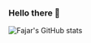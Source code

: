 ### Hello there 👋

<!--
**fajarhidayad/fajarhidayad** is a ✨ _special_ ✨ repository because its `README.md` (this file) appears on your GitHub profile.

Here are some ideas to get you started:

- 🔭 I’m currently working on ...
- 🌱 I’m currently learning ...
- 👯 I’m looking to collaborate on ...
- 🤔 I’m looking for help with ...
- 💬 Ask me about ...
- 📫 How to reach me: ...
- 😄 Pronouns: ...
- ⚡ Fun fact: ...
-->

![Fajar's GitHub stats](https://github-readme-stats.vercel.app/api?username=fajarhidayad&show_icons=true&count_private=true)
